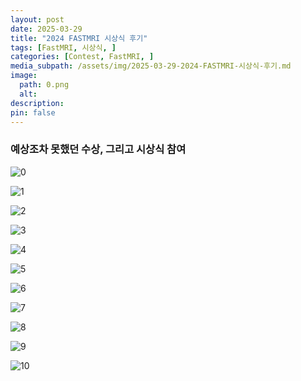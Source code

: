 ```yaml
---
layout: post
date: 2025-03-29
title: "2024 FASTMRI 시상식 후기"
tags: [FastMRI, 시상식, ]
categories: [Contest, FastMRI, ]
media_subpath: /assets/img/2025-03-29-2024-FASTMRI-시상식-후기.md
image:
  path: 0.png
  alt:  
description:  
pin: false
---
```



### 예상조차 못했던 수상, 그리고 시상식 참여


![0](/0.png)


![1](/1.png)


![2](/2.png)


![3](/3.png)


![4](/4.png)


![5](/5.png)


![6](/6.png)


![7](/7.png)


![8](/8.png)


![9](/9.png)


![10](/10.png)



<script>
  window.MathJax = {
    tex: {
      macros: {
        R: "\\mathbb{R}",
        N: "\\mathbb{N}",
        Z: "\\mathbb{Z}",
        Q: "\\mathbb{Q}",
        C: "\\mathbb{C}",
        proj: "\\operatorname{proj}",
        rank: "\\operatorname{rank}",
        im: "\\operatorname{im}",
        dom: "\\operatorname{dom}",
        codom: "\\operatorname{codom}",
        argmax: "\\operatorname*{arg\,max}",
        argmin: "\\operatorname*{arg\,min}"
      },
      tags: "ams",
      strict: false, 
      inlineMath: [["$", "$"], ["\\(", "\\)"]],
      displayMath: [["$$", "$$"], ["\\[", "\\]"]]
    },
    options: {
      skipHtmlTags: ["script", "noscript", "style", "textarea", "pre"]
    }
  };
</script>
<script async src="https://cdn.jsdelivr.net/npm/mathjax@3/es5/tex-mml-chtml.js"></script>
